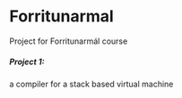 # Forritunarmal
Project for Forritunarmál course
<h5>Project 1:</h5> 
  a compiler for a stack based virtual machine
